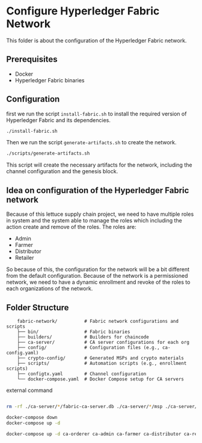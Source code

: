 # Configure Hyperledger Fabric Network
This folder is about the configuration of the Hyperledger Fabric network. 

## Prerequisites
- Docker
- Hyperledger Fabric binaries

## Configuration 
first we run the script `install-fabric.sh` to install the required version of Hyperledger Fabric and its dependencies. 
```bash
./install-fabric.sh
```
Then we run the script `generate-artifacts.sh` to create the network. 
```bash
./scripts/generate-artifacts.sh
```
This script will create the necessary artifacts for the network, including the channel configuration and the genesis block.


## Idea on configuration of the Hyperledger Fabric network
Because of this lettuce supply chain project, we need to have multiple roles in system and the system able to manage the roles which including the action create and remove of the roles.
The roles are:
- Admin
- Farmer
- Distributor
- Retailer

So because of this, the configuration for the network will be a bit different from the default configuration. Because of the network is a permissioned network, we need to have a dynamic enrollment and revoke of the roles to each organizations of the network. 


## Folder Structure 
```
    fabric-network/          # Fabric network configurations and scripts
    ├── bin/                 # Fabric binaries
    ├── builders/            # Builders for chaincode
    ├── ca-server/           # CA server configurations for each org
    ├── config/              # Configuration files (e.g., ca-config.yaml)
    ├── crypto-config/       # Generated MSPs and crypto materials
    ├── scripts/             # Automation scripts (e.g., enrollment scripts)
    ├── configtx.yaml        # Channel configuration
    └── docker-compose.yaml  # Docker Compose setup for CA servers
```



external command 
```bash

rm -rf ./ca-server/*/fabric-ca-server.db ./ca-server/*/msp ./ca-server/*/Issue* ./ca-server/*/*.pem crypto-config

docker-compose down
docker-compose up -d

docker-compose up -d ca-orderer ca-admin ca-farmer ca-distributor ca-retailer

```